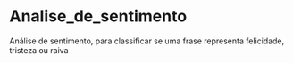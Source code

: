 # Analise_de_sentimento
Análise de sentimento, para classificar se uma frase representa felicidade, tristeza ou raiva
